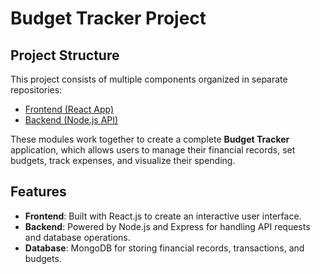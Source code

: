 
# Budget Tracker Project

## Project Structure

This project consists of multiple components organized in separate repositories:

- [Frontend (React App)](https://github.com/mounapriya25/Budget_reactjs)
- [Backend (Node.js API)](https://github.com/mounapriya25/Node)

These modules work together to create a complete **Budget Tracker** application, which allows users to manage their financial records, set budgets, track expenses, and visualize their spending.

## Features

- **Frontend**: Built with React.js to create an interactive user interface.
- **Backend**: Powered by Node.js and Express for handling API requests and database operations.
- **Database**: MongoDB for storing financial records, transactions, and budgets.
